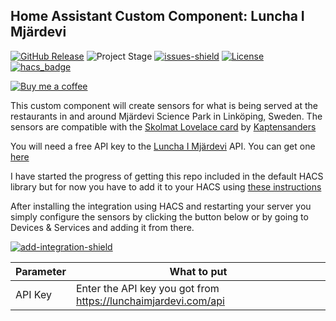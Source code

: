 ## Home Assistant Custom Component: Luncha I Mjärdevi

[![GitHub Release][releases-shield]][releases]
![Project Stage][project-stage-shield]
[![issues-shield]](issues)
[![License][license-shield]](LICENSE.md)
[![hacs_badge][hacs-shield]][hacs]

[![Buy me a coffee][buymeacoffee-shield]][buymeacoffee]

This custom component will create sensors for what is being served at the restaurants in and around Mjärdevi Science Park in Linköping, Sweden.
The sensors are compatible with the [Skolmat Lovelace card](https://github.com/Kaptensanders/skolmat-card) by [Kaptensanders](https://github.com/Kaptensanders)

You will need a free API key to the [Luncha I Mjärdevi](https://lunchaimjardevi.com/) API. You can get one [here](https://lunchaimjardevi.com/api/)

I have started the progress of getting this repo included in the default HACS library but for now you have to add it to your HACS using [these instructions](https://hacs.xyz/docs/faq/custom_repositories/)

After installing the integration using HACS and restarting your server you simply configure the sensors by clicking the button below or by going to Devices & Services and adding it from there.

[![add-integration-shield]][add-integration]


|Parameter| What to put |
|--|--|
| API Key | Enter the API key you got from https://lunchaimjardevi.com/api |

[releases-shield]: https://img.shields.io/github/release/popeen/Home-Assistant-Custom-Component-Luncha-I-Mjardevi.svg
[releases]: https://github.com/popeen/Home-Assistant-Custom-Component-Luncha-I-Mjardevi/releases
[project-stage-shield]: https://img.shields.io/badge/project%20stage-ready%20for%20use-green.svg
[issues-shield]: https://img.shields.io/github/issues-raw/popeen/Home-Assistant-Custom-Component-Luncha-I-Mjardevi.svg
[license-shield]: https://img.shields.io/github/license/popeen/Home-Assistant-Custom-Component-Luncha-I-Mjardevi.svg
[hacs-shield]: https://img.shields.io/badge/HACS-Custom-41BDF5.svg
[hacs]: https://github.com/custom-components/hacs
[buymeacoffee-shield]: https://www.buymeacoffee.com/assets/img/guidelines/download-assets-sm-2.svg
[buymeacoffee]: https://www.buymeacoffee.com/popeen
[add-integration-shield]: https://my.home-assistant.io/badges/config_flow_start.svg
[add-integration]: https://my.home-assistant.io/redirect/config_flow_start/?domain=lunchaimjardevi
